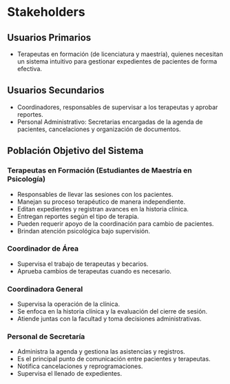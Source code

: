 
<html>
<body>
    <h1>Stakeholders</h1>  
    <h2>Usuarios Primarios</h2>
    <ul>
        <li>Terapeutas en formación (de licenciatura y maestría), quienes necesitan un sistema intuitivo para gestionar expedientes de pacientes de forma efectiva.</li>
    </ul>    
    <h2>Usuarios Secundarios</h2>
    <ul>
        <li>Coordinadores, responsables de supervisar a los terapeutas y aprobar reportes.</li>
        <li>Personal Administrativo: Secretarias encargadas de la agenda de pacientes, cancelaciones y organización de documentos.</li>
    </ul>    
    <h2>Población Objetivo del Sistema</h2>
    <h3>Terapeutas en Formación (Estudiantes de Maestría en Psicología)</h3>
    <ul>
        <li>Responsables de llevar las sesiones con los pacientes.</li>
        <li>Manejan su proceso terapéutico de manera independiente.</li>
        <li>Editan expedientes y registran avances en la historia clínica.</li>
        <li>Entregan reportes según el tipo de terapia.</li>
        <li>Pueden requerir apoyo de la coordinación para cambio de pacientes.</li>
        <li>Brindan atención psicológica bajo supervisión.</li>
    </ul>    
    <h3>Coordinador de Área</h3>
    <ul>
        <li>Supervisa el trabajo de terapeutas y becarios.</li>
        <li>Aprueba cambios de terapeutas cuando es necesario.</li>
    </ul>  
    <h3>Coordinadora General</h3>
    <ul>
        <li>Supervisa la operación de la clínica.</li>
        <li>Se enfoca en la historia clínica y la evaluación del cierre de sesión.</li>
        <li>Atiende juntas con la facultad y toma decisiones administrativas.</li>
    </ul>  
    <h3>Personal de Secretaría</h3>
    <ul>
        <li>Administra la agenda y gestiona las asistencias y registros.</li>
        <li>Es el principal punto de comunicación entre pacientes y terapeutas.</li>
        <li>Notifica cancelaciones y reprogramaciones.</li>
        <li>Supervisa el llenado de expedientes.</li>
    </ul>
</body>
</html>
